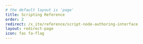 ```yaml
---
# the default layout is 'page'
title: Scripting Reference
order: 2
redirect: /x_ite/reference/script-node-authoring-interface
layout: redirect-page
icon: fas fa-flag
---
```

